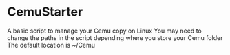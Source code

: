 # CemuStarter
A basic script to manage your Cemu copy on Linux
You may need to change the paths in the script depending where you store your Cemu folder
The default location is ~/Cemu
